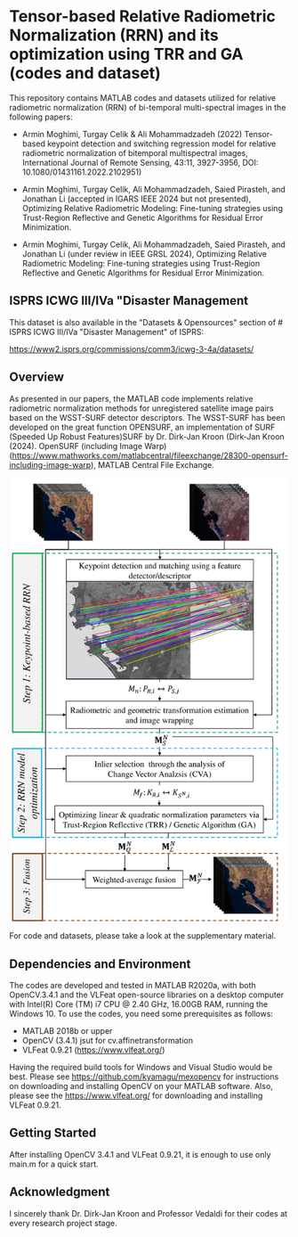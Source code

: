 # Tensor-based Relative Radiometric Normalization (RRN) and its optimization using TRR and GA (codes and dataset)

This repository contains MATLAB codes and datasets utilized for relative radiometric normalization (RRN) of bi-temporal multi-spectral images in the following papers:
- Armin Moghimi, Turgay Celik & Ali Mohammadzadeh (2022) Tensor-based keypoint detection and switching regression model for relative radiometric normalization of bitemporal multispectral images, International Journal of Remote Sensing, 43:11, 3927-3956, DOI: 10.1080/01431161.2022.2102951) 
- Armin Moghimi, Turgay Celik, Ali Mohammadzadeh, Saied Pirasteh, and Jonathan Li (accepted in IGARS IEEE 2024 but not presented), Optimizing Relative Radiometric Modeling: Fine-tuning strategies using Trust-Region Reflective and Genetic Algorithms for Residual Error Minimization.

- Armin Moghimi, Turgay Celik, Ali Mohammadzadeh, Saied Pirasteh, and Jonathan Li (under review in IEEE GRSL 2024), Optimizing Relative Radiometric Modeling: Fine-tuning strategies using Trust-Region Reflective and Genetic Algorithms for Residual Error Minimization. 

## ISPRS ICWG III/IVa "Disaster Management
This dataset is also available in the "Datasets & Opensources" section of # ISPRS ICWG III/IVa "Disaster Management" of ISPRS: 

https://www2.isprs.org/commissions/comm3/icwg-3-4a/datasets/

## Overview
As presented in our papers, the MATLAB code implements relative radiometric normalization methods for unregistered satellite image pairs based on the WSST-SURF detector descriptors. The WSST-SURF has been developed on the great function OPENSURF,  an implementation of SURF (Speeded Up Robust Features)SURF by Dr. Dirk-Jan Kroon (Dirk-Jan Kroon (2024). OpenSURF (including Image Warp) (https://www.mathworks.com/matlabcentral/fileexchange/28300-opensurf-including-image-warp), MATLAB Central File Exchange. 

![Test Image 1](https://github.com/ArminMoghimi/Tensor-based-keypoint-detection/blob/main/Workflow11.jpg)

For code and datasets, please take a look at the supplementary material.

## Dependencies and Environment
The codes are developed and tested in MATLAB R2020a, with both OpenCV.3.4.1 and the VLFeat open-source libraries on a desktop computer with Intel(R) Core (TM) i7 CPU @ 2.40 GHz, 16.00GB RAM, running the Windows 10. To use the codes, you need some prerequisites as follows: 
- 	MATLAB 2018b or upper
- 	OpenCV (3.4.1) jsut for cv.affinetransformation
- 	VLFeat 0.9.21  (https://www.vlfeat.org/)

Having the required build tools for Windows and Visual Studio would be best. Please see https://github.com/kyamagu/mexopencv for instructions on downloading and installing OpenCV on your MATLAB software. Also, please see the https://www.vlfeat.org/ for downloading and installing VLFeat 0.9.21.

## Getting Started
After installing OpenCV 3.4.1 and VLFeat 0.9.21, it is enough to use only main.m for a quick start.
## Acknowledgment

I sincerely thank Dr. Dirk-Jan Kroon and Professor Vedaldi for their codes at every research project stage. 
